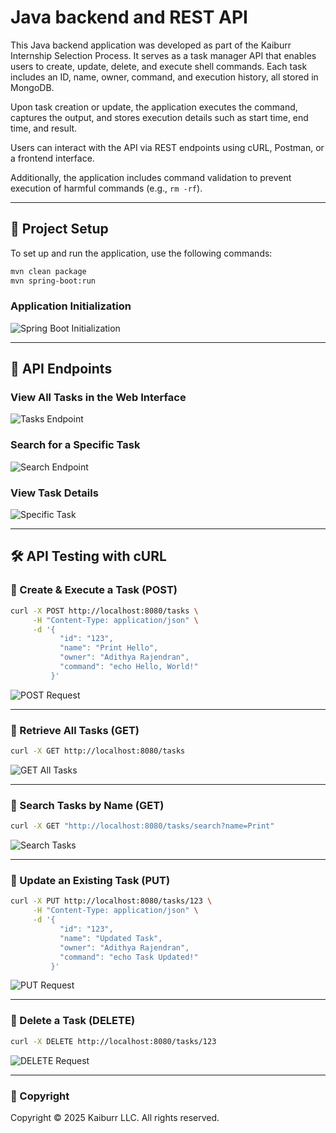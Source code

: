 # Java backend and REST API



This Java backend application was developed as part of the Kaiburr Internship Selection Process. It serves as a task manager API that enables users to create, update, delete, and execute shell commands. Each task includes an ID, name, owner, command, and execution history, all stored in MongoDB.

Upon task creation or update, the application executes the command, captures the output, and stores execution details such as start time, end time, and result.

Users can interact with the API via REST endpoints using cURL, Postman, or a frontend interface.

Additionally, the application includes command validation to prevent execution of harmful commands (e.g., `rm -rf`).

---

## 🚀 Project Setup

To set up and run the application, use the following commands:

```bash
mvn clean package
mvn spring-boot:run
```

### Application Initialization

![Spring Boot Initialization](SCREENSHOTS/spring-backend.png)

---

## 🔗 API Endpoints

### View All Tasks in the Web Interface

![Tasks Endpoint](SCREENSHOTS/tasks-endpoint.png)

### Search for a Specific Task

![Search Endpoint](SCREENSHOTS/search-endpoint.png)

### View Task Details

![Specific Task](SCREENSHOTS/specific-task.png)

---

## 🛠 API Testing with cURL

### 📌 Create & Execute a Task (POST)
```bash
curl -X POST http://localhost:8080/tasks \
     -H "Content-Type: application/json" \
     -d '{
           "id": "123",
           "name": "Print Hello",
           "owner": "Adithya Rajendran",
           "command": "echo Hello, World!"
         }'
```
![POST Request](SCREENSHOTS/curl-post.png)

---

### 📌 Retrieve All Tasks (GET)
```bash
curl -X GET http://localhost:8080/tasks
```
![GET All Tasks](SCREENSHOTS/curl-getTasks.png)

---

### 📌 Search Tasks by Name (GET)
```bash
curl -X GET "http://localhost:8080/tasks/search?name=Print"
```
![Search Tasks](SCREENSHOTS/curl-search.png)

---

### 📌 Update an Existing Task (PUT)
```bash
curl -X PUT http://localhost:8080/tasks/123 \
     -H "Content-Type: application/json" \
     -d '{
           "id": "123",
           "name": "Updated Task",
           "owner": "Adithya Rajendran",
           "command": "echo Task Updated!"
         }'
```
![PUT Request](SCREENSHOTS/curl-update.png)

---

### 📌 Delete a Task (DELETE)
```bash
curl -X DELETE http://localhost:8080/tasks/123
```
![DELETE Request](SCREENSHOTS/curl-delete.png)

---

### 📜 Copyright

Copyright © 2025 Kaiburr LLC. All rights reserved.
